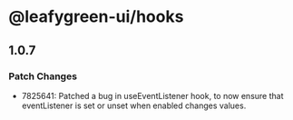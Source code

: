 # @leafygreen-ui/hooks

## 1.0.7

### Patch Changes

- 7825641: Patched a bug in useEventListener hook, to now ensure that eventListener is set or unset when enabled changes values.
